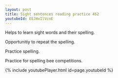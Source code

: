 ```yaml
---
layout: post
title: Sight sentences reading practice 452
youtubeId: EEJHxIlVcnE
---
```

 
 
Helps to learn sight words and their spelling.

Opportunitiy to repeat the spelling. 

Practice spelling. 
 
Practice for spelling bee competitions. 
 
{% include youtubePlayer.html id=page.youtubeId %}
 
 
